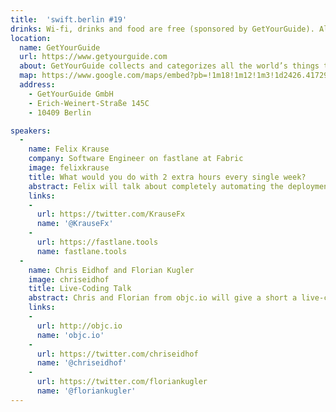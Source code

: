 ```yaml
---
title:  'swift.berlin #19'
drinks: Wi-fi, drinks and food are free (sponsored by GetYourGuide). Also there are quite a lot of bars and restaurants around the place.
location:
  name: GetYourGuide
  url: https://www.getyourguide.com
  about: GetYourGuide collects and categorizes all the world’s things to do so you research less and do more. Africa to Oceania and back again, we make it simple for you to find and book an activity that will make your trip — or your day.
  map: https://www.google.com/maps/embed?pb=!1m18!1m12!1m3!1d2426.4172941193883!2d13.438222816536573!3d52.54397627981882!2m3!1f0!2f0!3f0!3m2!1i1024!2i768!4f13.1!3m3!1m2!1s0x47a84de3fa6d76bb%3A0x5f025984e0c6df6!2sGetYourGuide+Deutschland+GmbH!5e0!3m2!1sde!2sde!4v1466078642458
  address:
    - GetYourGuide GmbH
    - Erich-Weinert-Straße 145C
    - 10409 Berlin

speakers:
  -
    name: Felix Krause
    company: Software Engineer on fastlane at Fabric
    image: felixkrause
    title: What would you do with 2 extra hours every single week?
    abstract: Felix will talk about completely automating the deployment of your app to the App Store, including code signing, screenshots and more
    links:
    -
      url: https://twitter.com/KrauseFx
      name: '@KrauseFx'
    -
      url: https://fastlane.tools
      name: fastlane.tools
  -
    name: Chris Eidhof and Florian Kugler
    image: chriseidhof
    title: Live-Coding Talk
    abstract: Chris and Florian from objc.io will give a short a live-coding talk, similar in style to their new <a href="https://talk.objc.io">Swift Talk</a> project.
    links:
    -
      url: http://objc.io
      name: 'objc.io'
    -
      url: https://twitter.com/chriseidhof
      name: '@chriseidhof'
    -
      url: https://twitter.com/floriankugler
      name: '@floriankugler'
---
```

